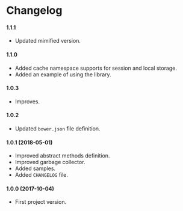 Changelog
=========

#### 1.1.1

* Updated mimified version.

#### 1.1.0

* Added cache namespace supports for session and local storage.
* Added an example of using the library.

#### 1.0.3

* Improves.

#### 1.0.2

* Updated `bower.json` file definition.

#### 1.0.1 (2018-05-01)

* Improved abstract methods definition.
* Improved garbage collector.
* Added samples.
* Added `CHANGELOG` file.

#### 1.0.0 (2017-10-04)

* First project version.
